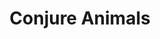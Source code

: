 ---
title: "Conjure Animals"
permalink: /spells/conjure-animals/
tags:
  - Spell
  - 3rd Level
  - Conjuration
available_for:
  - Druid
  - Ranger
level: "3rd Level"
school: "Conjuration"
range: "60 ft"
comp:
  - V
  - S
duration: "1 Hour"
concentration: true
description: |
  You summon fey spirits that take the form of beasts and appear in unoccupied spaces that you can see within range. Choose one of the following options for what appears:

  - One beast of challenge rating 2 or lower

  - Two beasts of challenge rating 1 or lower

  - Four beasts of challenge rating 1/2 or lower

  - Eight beasts of challenge rating 1/4 or lower

  - Each beast is also considered fey, and it disappears when it drops to 0 hit points or when the spell ends.

  The summoned creatures are friendly to you and your companions. Roll initiative for the summoned creatures as a group, which has its own turns. They obey any verbal commands that you issue to them (no action required by you). If you don't issue any commands to them, they defend themselves from hostile creatures, but otherwise take no actions.

  The GM has the creatures' statistics.

  **At higher levels.** When you cast this spell using certain higher-level spell slots, you choose one of the summoning options above, and more creatures appear: twice as many with a 5th-level slot, three times as many with a 7th-level.
excerpt: "You summon fey spirits that take the form of beasts and appear in unoccupied spaces that you can see within range."
source: "Basic Rules"
---